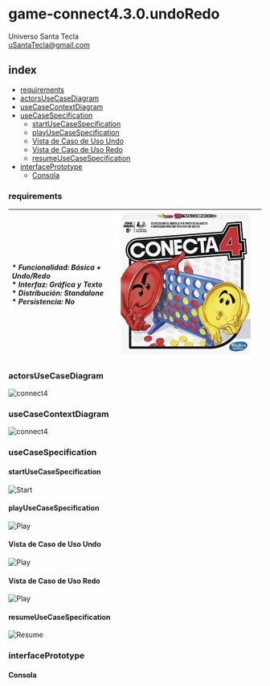 # game-connect4.3.0.undoRedo
Universo Santa Tecla  
[uSantaTecla@gmail.com](mailto:uSantaTecla@gmail.com)  
  
## index

* [requirements](#requirements)
* [actorsUseCaseDiagram](#actorsUseCaseDiagram)   
* [useCaseContextDiagram](#useCaseContextDiagram)
* [useCaseSpecification](#useCaseSpecification)
  * [startUseCaseSpecification](#startUseCaseSpecification) 
  * [playUseCaseSpecification](#playUseCaseSpecification) 
  * [Vista de Caso de Uso Undo](#vista-de-caso-de-uso-undo)  
  * [Vista de Caso de Uso Redo](#vista-de-caso-de-uso-redo)  
  * [resumeUseCaseSpecification](#resumeUseCaseSpecification)   
* [interfacePrototype](#interfacePrototype)
  * [Consola](#consola)  

### requirements 

| * _Funcionalidad: **Básica + Undo/Redo**_<br/>  * _Interfaz: **Gráfica y Texto**_<br/>  * _Distribución: **Standalone**_<br/>  * _Persistencia: **No**_<br/> | ![connect4](../docs/images/conecta4.jpg) | 
| :------- | :------: |  

### actorsUseCaseDiagram  

![connect4]() 
### useCaseContextDiagram

![connect4]()  

### useCaseSpecification

#### startUseCaseSpecification
![Start]()  

#### playUseCaseSpecification 
![Play]()  

#### Vista de Caso de Uso Undo  
![Play]()  

#### Vista de Caso de Uso Redo  
![Play]()  

#### resumeUseCaseSpecification
![Resume]() 

### interfacePrototype 

#### Consola  